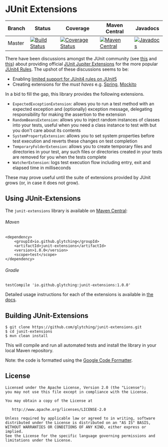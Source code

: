 JUnit Extensions
====

| Branch  | Status | Coverage | Maven Central | Javadocs |
| --------| ------ | -------- | ------------- | -------- |
| Master  | [![Build Status](https://travis-ci.org/glytching/junit-extensions.svg?branch=master)](https://travis-ci.org/glytching/junit-extensions) | [![Coverage Status](https://coveralls.io/repos/github/glytching/junit-extensions/badge.svg?branch=master)](https://coveralls.io/github/glytching/junit-extensions?branch=master) | [![Maven Central](https://maven-badges.herokuapp.com/maven-central/io.github.glytching/junit-extensions/badge.svg?style=flat)](http://repo1.maven.org/maven2/io/github/glytching/junit-extensions/1.0.0/) | [![Javadocs](http://www.javadoc.io/badge/io.github.glytching/junit-extensions.svg)](http://www.javadoc.io/doc/io.github.glytching/junit-extensions) |
    
There have been discussions amongst the JUnit community (see [this](https://github.com/junit-team/junit5/issues/169) and [this](https://github.com/junit-team/junit5-samples/issues/4)) about providing official [JUnit Jupiter Extensions](http://junit.org/junit5/docs/current/user-guide/#extensions) for the more popular [JUnit4 Rules](https://github.com/junit-team/junit4/wiki/Rules). The upshot of these discussions seems to be:

- Enabling [limited support for JUnit4 rules on JUnit5](http://junit.org/junit5/docs/snapshot/user-guide/#migrating-from-junit4-rule-support)
- Creating extensions for the _must haves_ e.g. [Spring](https://github.com/sbrannen/spring-test-junit5), [Mockito](https://github.com/junit-team/junit5-samples/blob/master/junit5-mockito-extension/src/main/java/com/example/mockito/MockitoExtension.java)

In a bid to fill the gap, this library provides the following extensions. 

- `ExpectedExceptionExtension`: allows you to run a test method with an expected exception and (optionally) exception message, delegating responsibility for making the assertion to the extension
- `RandomBeansExtension`: allows you to inject random instances of classes into your tests, useful when you need a class instance to test with but you don't care about its contents
- `SystemPropertyExtension`: allows you to set system properties before test execution and reverts these changes on test completion
- `TemporaryFolderExtension`: allows you to create temporary files and directories in your test, any such files or directories created in your tests are removed for you when the tests complete
- `WatcherExtension`: logs test execution flow including entry, exit and elapsed time in milliseconds

These may prove useful until the suite of extensions provided by JUnit grows (or, in case it does not grow).

Using JUnit-Extensions
-------

The `junit-extensions` library is available on [Maven Central](http://search.maven.org/#artifactdetails%7Cio.github.glytching%7Cjunit-extensions%7C1.0.0%7Cjar):

###### Maven 

```
<dependency>
    <groupId>io.github.glytching</groupId>
    <artifactId>junit-extensions</artifactId>
    <version>1.0.0</version>
    <scope>test</scope>
</dependency>
```

###### Gradle

```
testCompile 'io.github.glytching:junit-extensions:1.0.0'
```

Detailed usage instructions for each of the extensions is available in [the docs](https://glytching.github.io/junit-extensions/).

Building JUnit-Extensions
-------

```
$ git clone https://github.com/glytching/junit-extensions.git
$ cd junit-extensions
$ mvn clean install
```

This will compile and run all automated tests and install the library in your local Maven repository. 

Note: the code is formatted using the [Google Code Formatter](https://github.com/google/google-java-format).

License
-------

    Licensed under the Apache License, Version 2.0 (the "License");
    you may not use this file except in compliance with the License.
    
    You may obtain a copy of the License at

       http://www.apache.org/licenses/LICENSE-2.0

    Unless required by applicable law or agreed to in writing, software
    distributed under the License is distributed on an "AS IS" BASIS,
    WITHOUT WARRANTIES OR CONDITIONS OF ANY KIND, either express or implied.
    See the License for the specific language governing permissions and
    limitations under the License.